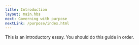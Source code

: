 ```yaml
---
title: Introduction
layout: main.hbs
next: Governing with purpose
nextLink: /purpose/index.html
---
```


This is an introductory essay. You should do this guide in order.